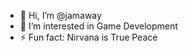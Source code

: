 - 👋 Hi, I’m @jamaway
- 👀 I’m interested in Game Development
- ⚡ Fun fact: Nirvana is True Peace

<!---
jamaway/jamaway is a ✨ special ✨ repository because its `README.md` (this file) appears on your GitHub profile.
You can click the Preview link to take a look at your changes.
--->
